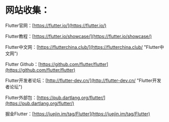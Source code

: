 # 网站收集：
Flutter官网：[https://flutter.io/](https://flutter.io/)

Flutter教程：[https://flutter.io/showcase/](https://flutter.io/showcase/)

Flutter中文网：[https://flutterchina.club/](https://flutterchina.club/ "Flutter中文网")

Flutter Github：[https://github.com/flutter/flutter](https://github.com/flutter/flutter)

Flutter开发者论坛：[http://flutter-dev.cn/](http://flutter-dev.cn/ "Flutter开发者论坛")

Flutter外部包：[https://pub.dartlang.org/flutter/](https://pub.dartlang.org/flutter/)

掘金Flutter：[https://juejin.im/tag/Flutter](https://juejin.im/tag/Flutter)

